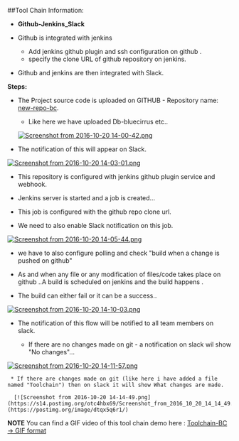 ##Tool Chain Information:

* **Github-Jenkins_Slack**
 * Github is integrated with jenkins
    * Add jenkins github plugin and ssh configuration on github .
    * specify the clone URL of github repository on jenkins.
    
 * Github and jenkins are then integrated with Slack.
 
 **Steps:**
 
 * The Project source code is uploaded on GITHUB - Repository name: [new-repo-bc](https://github.com/FayeqaFaiz/new-repo-bc).
    * Like here we have uploaded Db-bluecirrus etc..
    
    [![Screenshot from 2016-10-20 14-00-42.png](https://s18.postimg.org/tl2d3mt3d/Screenshot_from_2016_10_20_14_00_42.png)](https://postimg.org/image/g45ekrirp/)
 
 * The notification of this will appear on Slack.
 
 [![Screenshot from 2016-10-20 14-03-01.png](https://s17.postimg.org/toz2wnfzz/Screenshot_from_2016_10_20_14_03_01.png)](https://postimg.org/image/709vx2ym3/)
 
 * This repository is configured with jenkins github plugin service and webhook.
 * Jenkins server is started and a job is created...
 * This job is configured with the github repo clone url.
 
 * We need to also enable Slack notification on this job.
 
  [![Screenshot from 2016-10-20 14-05-44.png](https://s10.postimg.org/ndnpu4h2x/Screenshot_from_2016_10_20_14_05_44.png)](https://postimg.org/image/rmsfwakc5/)
  
 * we have to also configure polling and check "build when a change is pushed on github"
 * As and when any file or any modification of files/code takes place on github ..A build is scheduled on jenkins and the build happens .
 
 * The build can either fail or it can be a success..
 
  [![Screenshot from 2016-10-20 14-10-03.png](https://s16.postimg.org/xstvxdzs5/Screenshot_from_2016_10_20_14_10_03.png)](https://postimg.org/image/fd9ezzlnl/)
  
 * The notification of this flow will be notified to all team members on slack.
 
      * If there are no changes made on git - a notification on slack wil show "No changes"...
      
  [![Screenshot from 2016-10-20 14-11-57.png](https://s9.postimg.org/7rbm8dh73/Screenshot_from_2016_10_20_14_11_57.png)](https://postimg.org/image/bnoy4d26j/)
  
     * If there are changes made on git (like here i have added a file named "Toolchain") then on slack it will show What changes are made.
      
      [![Screenshot from 2016-10-20 14-14-49.png](https://s14.postimg.org/otc4hbx69/Screenshot_from_2016_10_20_14_14_49.png)](https://postimg.org/image/dtqx5q6r1/)
      
      
**NOTE**
You can find a GIF video of this tool chain demo here : [Toolchain-BC -> GIF format](https://github.com/FayeqaFaiz/new-repo-bc/blob/master/videos3.md)
 
 
